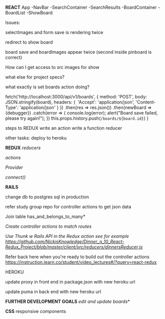 **REACT**
App
-NavBar
 -SearchContainer
  -SearchResults
 -BoardContainer
  -BoardList
  -ShowBoard

  Issues:

  selectImages and form save is rendering twice

  redirect to show board

  board save and boardImages appear twice (second inside pinboard is correct)

  How can I get access to src images for show

  what else for project specs?

  what exactly is set boards action doing?


  fetch('http://localhost:3000/api/v1/boards', {
      method: 'POST',
      body: JSON.stringify(board),
      headers: { 
        'Accept': 'application/json',
        'Content-Type': 'application/json'
      }
    })
    .then(res => res.json())
    .then(newBoard => {debugger})
    .catch(error => {
        console.log(error);
        alert("Board save failed, please try again!");
    })
  this.props.history.push(`/boards/${board.id}`)
}









steps to REDUX
write an action
write a function reducer

other tasks:
deploy to heroku

**REDUX**
*reducers*

*actions*

*Provider*

*connect()*

**RAILS**

change db to postgres sql in production

refer study group repo for controller actions to get json data

Join table
has_and_belongs_to_many*

*Create controller actions to match routes*

*Use Thunk w Rails API in the Redux action see for example https://github.com/NickisKnowledge/Dinner_n_10_React-Redux_Project/blob/master/client/src/reducers/dinnersReducer.js*

Refer back here when you're ready to build out the controller actions https://instruction.learn.co/student/video_lectures#/?query=react-redux

HEROKU

update proxy in front end in package.json  with new heroku url

update puma in back end with new heroku url

**FURTHER DEVELOPMENT GOALS**
*edit and update boards**


**CSS**
responsive components
